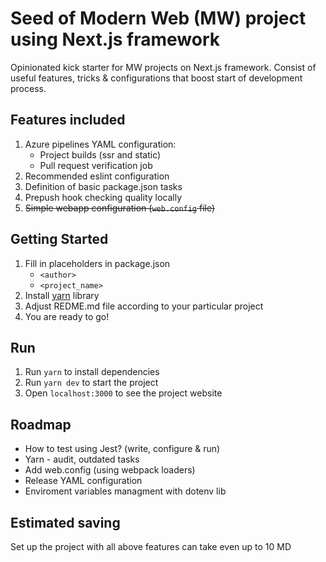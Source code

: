 # Seed of  Modern Web (MW) project using Next.js framework
Opinionated kick starter for MW projects on Next.js framework. Consist of useful  features, tricks  & configurations that boost start of development process.

## Features included
1. Azure pipelines YAML configuration:
    - Project builds  (ssr and static)
    - Pull request verification job
1. Recommended eslint configuration
1. Definition of basic package.json tasks
1. Prepush hook checking quality locally
1. ~~Simple webapp configuration (`web.config` file)~~

## Getting Started
1. Fill in placeholders in package.json
    - `<author>`
    - `<project_name>`
1. Install [yarn](https://yarnpkg.com/en/) library
1. Adjust REDME.md file according to your particular project
1. You are ready to go!

## Run
1. Run `yarn`  to install dependencies
1. Run `yarn dev`  to start the project
1. Open `localhost:3000` to see the project website

## Roadmap
- How to test using Jest?  (write, configure & run)
- Yarn - audit, outdated tasks
- Add web.config (using webpack loaders)
- Release YAML configuration
- Enviroment variables managment with dotenv lib

## Estimated saving
Set up the project with all above features can take even up to 10 MD
